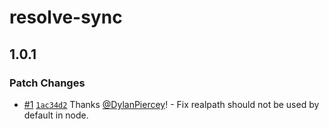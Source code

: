 # resolve-sync

## 1.0.1

### Patch Changes

- [#1](https://github.com/marko-js/resolve-sync/pull/1) [`1ac34d2`](https://github.com/marko-js/resolve-sync/commit/1ac34d201d630969a70abe01ceb224d9829b3b54) Thanks [@DylanPiercey](https://github.com/DylanPiercey)! - Fix realpath should not be used by default in node.
